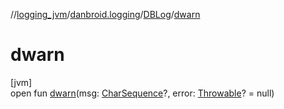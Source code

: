 //[logging_jvm](../../../index.md)/[danbroid.logging](../index.md)/[DBLog](index.md)/[dwarn](dwarn.md)

# dwarn

[jvm]\
open fun [dwarn](dwarn.md)(msg: [CharSequence](https://kotlinlang.org/api/latest/jvm/stdlib/kotlin/-char-sequence/index.html)?, error: [Throwable](https://kotlinlang.org/api/latest/jvm/stdlib/kotlin/-throwable/index.html)? = null)
